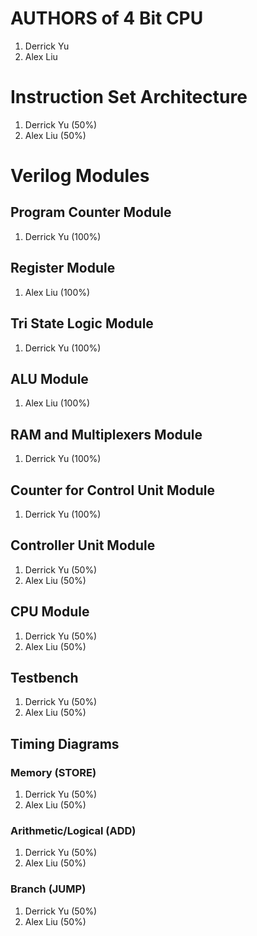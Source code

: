 # AUTHORS of 4 Bit CPU
1. Derrick Yu
2. Alex Liu

# Instruction Set Architecture
1. Derrick Yu (50%)
2. Alex Liu (50%)

# Verilog Modules

## Program Counter Module
1. Derrick Yu (100%)

## Register Module
1. Alex Liu (100%)

## Tri State Logic Module
1. Derrick Yu (100%)

## ALU Module
1. Alex Liu (100%)

## RAM and Multiplexers Module
1. Derrick Yu (100%)

## Counter for Control Unit Module
1. Derrick Yu (100%)

## Controller Unit Module
1. Derrick Yu (50%)
2. Alex Liu (50%)

## CPU Module 
1. Derrick Yu (50%)
2. Alex Liu (50%)

## Testbench
1. Derrick Yu (50%)
2. Alex Liu (50%)

## Timing Diagrams
### Memory (STORE)
1. Derrick Yu (50%)
2. Alex Liu (50%)

### Arithmetic/Logical (ADD)
1. Derrick Yu (50%)
2. Alex Liu (50%)

### Branch (JUMP)
1. Derrick Yu (50%)
2. Alex Liu (50%)


